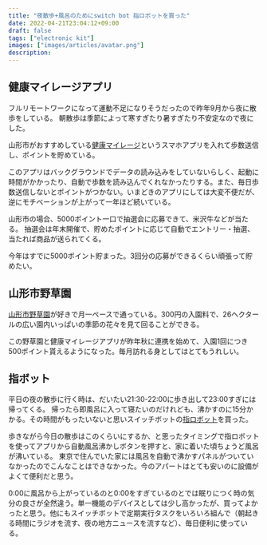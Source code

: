```yaml
---
title: "夜散歩+風呂のためにswitch bot 指ロボットを買った"
date: 2022-04-21T23:04:12+09:00
draft: false
tags: ["electronic kit"]
images: ["images/articles/avatar.png"]
description: 
---
```

## 健康マイレージアプリ

フルリモートワークになって運動不足になりそうだったので昨年9月から夜に散歩をしている。 朝散歩は季節によって寒すぎたり暑すぎたり不安定なので夜にした。

山形市がおすすめしている[健康マイレージ](https://kenko-mileage.jp)というスマホアプリを入れて歩数送信し、ポイントを貯めている。

このアプリはバックグラウンドでデータの読み込みをしていないらしく、起動に時間がかかったり、自動で歩数を読み込んでくれなかったりする。また、毎日歩数送信しないとポイントがつかない。いまどきのアプリにしては大変不便だが、逆にモチベーションが上がって一年ほど続いている。

山形市の場合、5000ポイント一口で抽選会に応募できて、米沢牛などが当たる。
抽選会は年末開催で、貯めたポイントに応じて自動でエントリー・抽選、当たれば商品が送られてくる。

今年はすでに5000ポイント貯まった。3回分の応募ができるくらい頑張って貯めたい。

## 山形市野草園

[山形市野草園](https://www.yasouen.jp/)が好きで月一ペースで通っている。300円の入園料で、26ヘクタールの広い園内いっぱいの季節の花々を見て回ることができる。

この野草園と健康マイレージアプリが昨年秋に連携を始めて、入園1回につき500ポイント貰えるようになった。毎月訪れる身としてはとてもうれしい。

## 指ボット

平日の夜の散歩に行く時は、だいたい21:30-22:00に歩き出して23:00すぎには帰ってくる。 帰ったら即風呂に入って寝たいのだけれども、沸かすのに15分かかる。その時間がもったいないと思いスイッチボットの[指ロボット](https://www.amazon.co.jp/dp/B07B7NXV4R)を買った。

歩きながら今日の散歩はこのくらいにするか、と思ったタイミングで指ロボットを使ってアプリから自動風呂沸かしボタンを押すと、家に着いた頃ちょうど風呂が沸いている。 東京で住んでいた家には風呂を自動で沸かすパネルがついていなかったのでこんなことはできなかった。今のアパートはとても安いのに設備がよくて便利だと思う。

0:00に風呂から上がっているのと0:00をすぎているのとでは眠りにつく時の気分の良さが全然違う。単一機能のデバイスとしては少し高かったが、買ってよかったと思う。他にもスイッチボットで定期実行タスクをいろいろ組んで（朝起きる時間にラジオを流す、夜の地方ニュースを流すなど）、毎日便利に使っている。
